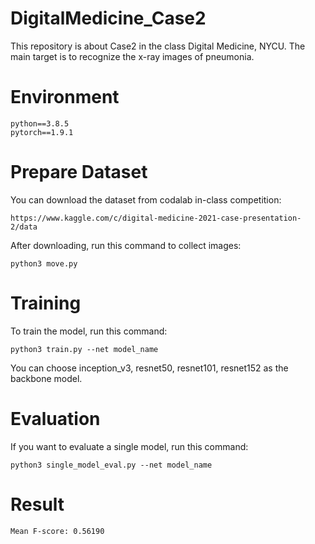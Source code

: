 # DigitalMedicine_Case2
This repository is about Case2 in the class Digital Medicine, NYCU. The main target is to recognize the x-ray images of pneumonia.
# Environment
```
python==3.8.5
pytorch==1.9.1
```
# Prepare Dataset
You can download the dataset from codalab in-class competition:
```
https://www.kaggle.com/c/digital-medicine-2021-case-presentation-2/data
```
After downloading, run this command to collect images:
```
python3 move.py
```
# Training
To train the model, run this command:
```
python3 train.py --net model_name
```
You can choose inception_v3, resnet50, resnet101, resnet152 as the backbone model.
# Evaluation
If you want to evaluate a single model, run this command:
```
python3 single_model_eval.py --net model_name
```
# Result
```
Mean F-score: 0.56190
```
